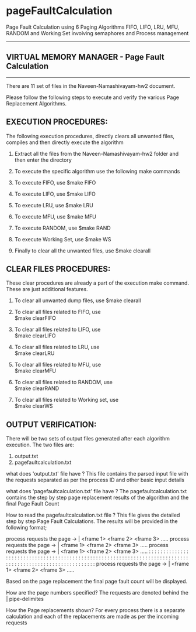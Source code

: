 pageFaultCalculation
====================

Page Fault Calculation using 6 Paging Algorithms FIFO, LIFO, LRU, MFU, RANDOM and 
Working Set involving semaphores and Process management


-------------------------------------------------
VIRTUAL MEMORY MANAGER - Page Fault Calculation
-------------------------------------------------
-------------------------------------------------



There are 11 set of files in the Naveen-Namashivayam-hw2 document.

Please follow the following steps to execute and verify the various Page Replacement Algorithms.


EXECUTION PROCEDURES:
-------------------------------------------------
The following execution procedures, directly clears all unwanted files, compiles and then directly execute the algorithm


1. Extract all the files from the Naveen-Namashivayam-hw2 folder and then enter the directory

2. To execute the specific algorithm use the following make commands

3. To execute FIFO, use
   $make FIFO

4. To execute LIFO, use
   $make LIFO

5. To execute LRU, use
   $make LRU

6. To execute MFU, use
   $make MFU

7. To execute RANDOM, use
   $make RAND

8. To execute Working Set, use
   $make WS

9. Finally to clear all the unwanted files, use
   $make clearall


CLEAR FILES PROCEDURES:
-------------------------------------------------
These clear procedures are already a part of the execution make command. These are just additional features.

1. To clear all unwanted dump files, use 
   $make clearall

2. To clear all files related to FIFO, use  	
   $make clearFIFO

3. To clear all files related to LIFO, use  	
   $make clearLIFO

4. To clear all files related to LRU, use  	
   $make clearLRU

5. To clear all files related to MFU, use  	
   $make clearMFU

6. To clear all files related to RANDOM, use  	
   $make clearRAND

7. To clear all files related to Working set, use  	
   $make clearWS


OUTPUT VERIFICATION:
-------------------------------------------------
There will be two sets of output files generated after each algorithm execution.
The two files are:
1. output.txt
2. pagefaultcalculation.txt

what does 'output.txt' file have ?
This file contains the parsed input file with the requests separated as per the process ID and other basic input details

what does 'pagefaultcalculation.txt' file have ?
The pagefaultcalculation.txt contains the step by step page replacement results of the algorithm and the final Page Fault Count


How to read the pagefaultcalculation.txt file ? 
This file gives the detailed step by step Page Fault Calculations.
The results will be provided in the following format;

process <processID for process-1> requests the page <page number> -> <page number> | <frame 1> <frame 2> <frame 3> .....<total frames>
process <processID for process-2> requests the page <page number> -> <page number> | <frame 1> <frame 2> <frame 3> .....<total frames>
process <processID for process-3> requests the page <page number> -> <page number> | <frame 1> <frame 2> <frame 3> .....<total frames>
: 	:	: 	: 	: 	:	:	:	:	:	:	:	:	:	:	:	:	:
: 	:	: 	: 	: 	:	:	:	:	:	:	:	:	:	:	:	:	:
: 	:	: 	: 	: 	:	:	:	:	:	:	:	:	:	:	:	:	:
: 	:	: 	: 	: 	:	:	:	:	:	:	:	:	:	:	:	:	:
: 	:	: 	: 	: 	:	:	:	:	:	:	:	:	:	:	:	:	:
: 	:	: 	: 	: 	:	:	:	:	:	:	:	:	:	:	:	:	:
process <processID for process-n> requests the page <page number> -> <page number> | <frame 1> <frame 2> <frame 3> .....<total frames>


Based on the page replacement the final page fault count will be displayed.


How are the page numbers specified?
The requests are denoted behind the | pipe-delimites

How the Page replacements shown?
For every process there is a separate calculation and each of the replacements are made as per the incoming requests
